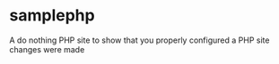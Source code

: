 samplephp
=========

A do nothing PHP site to show that you properly configured a PHP site
changes were made
